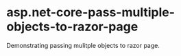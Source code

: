 # asp.net-core-pass-multiple-objects-to-razor-page
 Demonstrating passing mulitple objects to razor page.
